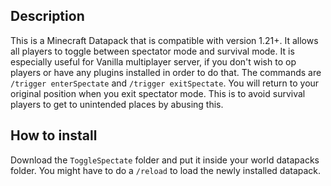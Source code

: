 ## Description

This is a Minecraft Datapack that is compatible with version 1.21+.
It allows all players to toggle between spectator mode and survival mode. 
It is especially useful for Vanilla multiplayer server, if you don't wish to op players or have any plugins installed in order to do that.
The commands are `/trigger enterSpectate` and  `/trigger exitSpectate`.
You will return to your original position when you exit spectator mode. This is to avoid survival players to get to unintended places by abusing this.


## How to install

Download the `ToggleSpectate` folder and put it inside your world datapacks folder. You might have to do a `/reload` to load the newly installed datapack.
